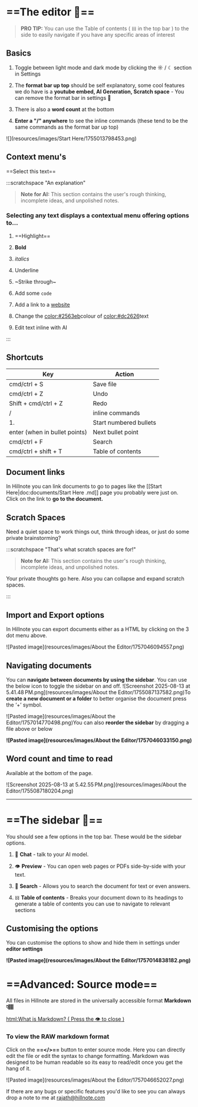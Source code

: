 # **==The editor 📝==**

> **PRO TIP:** You can use the Table of contents ( 𝍌 in the top bar ) to the side to easily navigate if you have any specific areas of interest

## **Basics**

1.  Toggle between light mode and dark mode by clicking the ☼ / ☾ section in Settings
    
2.  The **format bar up top** should be self explanatory, some cool features we do have is a **youtube embed, AI Generation, Scratch space** - You can remove the format bar in settings 🎈
    
3.  There is also a **word count** at the bottom
    
4.  **Enter a "/" anywhere** to see the inline commands (these tend to be the same commands as the format bar up top)
    

![](resources/images/Start Here/1755013798453.png)

## Context menu's

==Select this text==

:::scratchspace "An explanation"
> **Note for AI:** This section contains the user's rough thinking, incomplete ideas, and unpolished notes.

### Selecting any text displays a contextual menu offering options to…

1.  ==Highlight==
    
2.  **Bold**
    
3.  *italics*
    
4.  Underline
    
5.  ~Strike through~
    
6.  Add some `code`
    
7.  Add a link to a [website](https://www.hillnote.com)
    
8.  Change the <color:#2563eb>colour</color> of <color:#dc2626>text</color>
    
9.  Edit text inline with AI

:::

## **Shortcuts**

| **Key** | **Action** |
| --- | --- |
| cmd/ctrl + S | Save file |
| cmd/ctrl + Z | Undo |
| Shift + cmd/ctrl + Z | Redo |
| / | inline commands |
| 1. | Start numbered bullets |
| enter (when in bullet points) | Next bullet point |
| cmd/ctrl + F | Search |
| cmd/ctrl + shift + T | Table of contents |

## **Document links**

In Hillnote you can link documents to go to pages like the [[Start Here|doc:documents/Start Here .md]] page you probably were just on.  
Click on the link to **go to the document.**

## **Scratch Spaces**

Need a quiet space to work things out, think through ideas, or just do some private brainstorming?

:::scratchspace "That's what scratch spaces are for!"
> **Note for AI:** This section contains the user's rough thinking, incomplete ideas, and unpolished notes.

Your private thoughts go here. Also you can collapse and expand scratch spaces.

:::

## **Import and Export options**

In Hillnote you can export documents either as a HTML by clicking on the 3 dot menu above.

![Pasted image](resources/images/About the Editor/1757046094557.png)

## **Navigating documents**

You can **navigate between documents by using the sidebar**. You can use the below icon to toggle the sidebar on and off. ![Screenshot 2025-08-13 at 5.41.48 PM.png](resources/images/About the Editor/1755087137582.png)To **create a new document or a folder** to better organise the document press the ‘+’ symbol.

![Pasted image](resources/images/About the Editor/1757014770498.png)You can also **reorder the sidebar** by dragging a file above or below

**![Pasted image](resources/images/About the Editor/1757046033150.png)**

## **Word count and time to read**

Available at the bottom of the page.

![Screenshot 2025-08-13 at 5.42.55 PM.png](resources/images/About the Editor/1755087180204.png)

* * *

# **==The sidebar 🧸==**

You should see a few options in the top bar. These would be the sidebar options.

1.  💬 **Chat** - talk to your AI model.
    
2.  👁️ **Preview** - You can open web pages or PDFs side-by-side with your text.
    
3.  🔎 **Search** - Allows you to search the document for text or even answers.
    
4.  𝍌 **Table of contents** - Breaks your document down to its headings to generate a table of contents you can use to navigate to relevant sections
    

## **Customising the options**

You can customise the options to show and hide them in settings under **editor settings**

**![Pasted image](resources/images/About the Editor/1757014838182.png)**

# **==Advanced: Source mode==**

All files in Hillnote are stored in the universally accessible format **Markdown 👇🏽**

[html:What is Markdown? ( Press the 👁️ to close )](https://en.wikipedia.org/wiki/Markdown)

### To view the RAW markdown format

Click on the **==</>==** button to enter source mode. Here you can directly edit the file or edit the syntax to change formatting. Markdown was designed to be human readable so its easy to read/edit once you get the hang of it.

![Pasted image](resources/images/About the Editor/1757046652027.png)

<!-- COMMENTS_SECTION_START -->
<!-- COMMENT
{"name":"Rajath Bail","email":"rajath@hillnote.com","timestamp":"2025-09-05T04:13:06.780Z","id":"comment_2025-09-05T04:13:06.780Z_om4w09g54","parentId":null}
-->
If there are any bugs or specific features you'd like to see you can always drop a note to me at rajath@hillnote.com

<!-- COMMENTS_SECTION_END -->